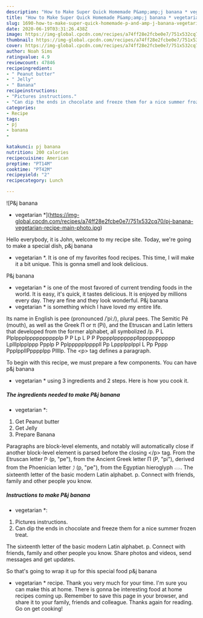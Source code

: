 ```yaml
---
description: "How to Make Super Quick Homemade P&amp;amp;j banana * vegetarian *"
title: "How to Make Super Quick Homemade P&amp;amp;j banana * vegetarian *"
slug: 1690-how-to-make-super-quick-homemade-p-and-amp-j-banana-vegetarian
date: 2020-06-19T03:31:26.438Z
image: https://img-global.cpcdn.com/recipes/a74ff28e2fcbe0e7/751x532cq70/pj-banana-vegetarian-recipe-main-photo.jpg
thumbnail: https://img-global.cpcdn.com/recipes/a74ff28e2fcbe0e7/751x532cq70/pj-banana-vegetarian-recipe-main-photo.jpg
cover: https://img-global.cpcdn.com/recipes/a74ff28e2fcbe0e7/751x532cq70/pj-banana-vegetarian-recipe-main-photo.jpg
author: Noah Sims
ratingvalue: 4.9
reviewcount: 47846
recipeingredient:
- " Peanut butter"
- " Jelly"
- " Banana"
recipeinstructions:
- "Pictures instructions."
- "Can dip the ends in chocolate and freeze them for a nice summer frozen treat."
categories:
- Recipe
tags:
- pj
- banana
- 

katakunci: pj banana  
nutrition: 200 calories
recipecuisine: American
preptime: "PT14M"
cooktime: "PT42M"
recipeyield: "2"
recipecategory: Lunch

---
```



![P&amp;j banana
* vegetarian *](https://img-global.cpcdn.com/recipes/a74ff28e2fcbe0e7/751x532cq70/pj-banana-vegetarian-recipe-main-photo.jpg)

Hello everybody, it is John, welcome to my recipe site. Today, we're going to make a special dish, p&amp;j banana
* vegetarian *. It is one of my favorites food recipes. This time, I will make it a bit unique. This is gonna smell and look delicious.

P&amp;j banana
* vegetarian * is one of the most favored of current trending foods in the world. It is easy, it's quick, it tastes delicious. It is enjoyed by millions every day. They are fine and they look wonderful. P&amp;j banana
* vegetarian * is something which I have loved my entire life.

Its name in English is pee (pronounced /ˈpiː/), plural pees. The Semitic Pê (mouth), as well as the Greek Π or π (Pi), and the Etruscan and Latin letters that developed from the former alphabet, all symbolized /p. P L Plplppplpppppppppplp P P Lp L P P Ppppplpppppppllppppppppppp Lplllplpplppp Ppplp P Pplppppplppppll Pp Lppplpplppl L Pp Pppp PpplppllPpppplpp Pllllp. The &lt;p&gt; tag defines a paragraph.


To begin with this recipe, we must prepare a few components. You can have p&amp;j banana
* vegetarian * using 3 ingredients and 2 steps. Here is how you cook it.

<!--inarticleads1-->

##### The ingredients needed to make P&amp;j banana
* vegetarian *:

1. Get  Peanut butter
1. Get  Jelly
1. Prepare  Banana


Paragraphs are block-level elements, and notably will automatically close if another block-level element is parsed before the closing &lt;/p&gt; tag. From the Etruscan letter 𐌐 (p, &#34;pe&#34;), from the Ancient Greek letter Π (P, &#34;pi&#34;), derived from the Phoenician letter 𐤐‎‎ (p‎, &#34;pe&#34;), from the Egyptian hieroglyph 𓂋. The sixteenth letter of the basic modern Latin alphabet. p. Connect with friends, family and other people you know. 

<!--inarticleads2-->

##### Instructions to make P&amp;j banana
* vegetarian *:

1. Pictures instructions.
1. Can dip the ends in chocolate and freeze them for a nice summer frozen treat.


The sixteenth letter of the basic modern Latin alphabet. p. Connect with friends, family and other people you know. Share photos and videos, send messages and get updates. 

So that's going to wrap it up for this special food p&amp;j banana
* vegetarian * recipe. Thank you very much for your time. I'm sure you can make this at home. There is gonna be interesting food at home recipes coming up. Remember to save this page in your browser, and share it to your family, friends and colleague. Thanks again for reading. Go on get cooking!
